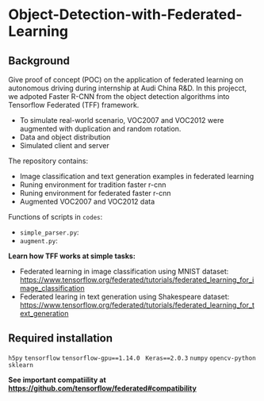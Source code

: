 # Object-Detection-with-Federated-Learning

## Background
Give proof of concept (POC) on the application of federated learning on autonomous driving during internship at Audi China R&D.
In this projecct, we adpoted Faster R-CNN from the object detection algorithms into Tensorflow Federated (TFF) framework.
- To simulate real-world scenario, VOC2007 and VOC2012 were augmented with duplication and random rotation.
- Data and object distribution 
- Simulated client and server

The repository contains:
- Image classification and text generation examples in federated learning
- Runing environment for tradition faster r-cnn
- Runing environment for federated faster r-cnn
- Augmented VOC2007 and VOC2012 data 

Functions of scripts in `codes`:
- `simple_parser.py`:
- `augment.py`:

**Learn how TFF works at simple tasks:**

- Federated learning in image classification using MNIST dataset: https://www.tensorflow.org/federated/tutorials/federated_learning_for_image_classification
- Federated learing in text generation using Shakespeare dataset: https://www.tensorflow.org/federated/tutorials/federated_learning_for_text_generation

## Required installation
`h5py`
`tensorflow`
`tensorflow-gpu==1.14.0 `
`Keras==2.0.3`
`numpy`
`opencv-python`
`sklearn`

**See important compatiility at https://github.com/tensorflow/federated#compatibility**
